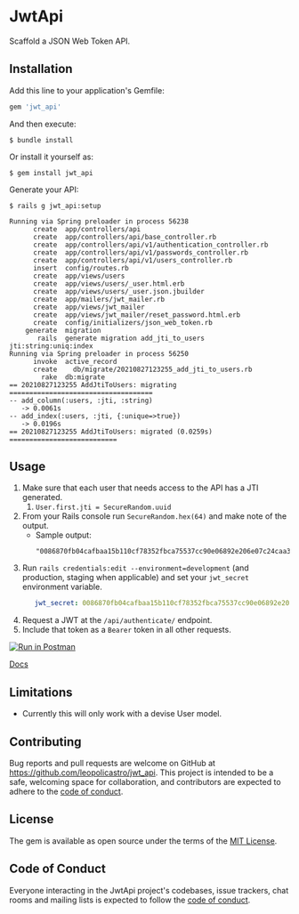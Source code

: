 # JwtApi

Scaffold a JSON Web Token API.

## Installation

Add this line to your application's Gemfile:

```ruby
gem 'jwt_api'
```

And then execute:

    $ bundle install

Or install it yourself as:

    $ gem install jwt_api

Generate your API:

    $ rails g jwt_api:setup

```
Running via Spring preloader in process 56238
      create  app/controllers/api
      create  app/controllers/api/base_controller.rb
      create  app/controllers/api/v1/authentication_controller.rb
      create  app/controllers/api/v1/passwords_controller.rb
      create  app/controllers/api/v1/users_controller.rb
      insert  config/routes.rb
      create  app/views/users
      create  app/views/users/_user.html.erb
      create  app/views/users/_user.json.jbuilder
      create  app/mailers/jwt_mailer.rb
      create  app/views/jwt_mailer
      create  app/views/jwt_mailer/reset_password.html.erb
      create  config/initializers/json_web_token.rb
    generate  migration
       rails  generate migration add_jti_to_users jti:string:uniq:index
Running via Spring preloader in process 56250
      invoke  active_record
      create    db/migrate/20210827123255_add_jti_to_users.rb
        rake  db:migrate
== 20210827123255 AddJtiToUsers: migrating ====================================
-- add_column(:users, :jti, :string)
   -> 0.0061s
-- add_index(:users, :jti, {:unique=>true})
   -> 0.0196s
== 20210827123255 AddJtiToUsers: migrated (0.0259s) ===========================
```


## Usage

1. Make sure that each user that needs access to the API has a JTI generated.
   1. `User.first.jti = SecureRandom.uuid`
2. From your Rails console run `SecureRandom.hex(64)` and make note of the output.
   - Sample output:
      ```text
      "0086870fb04cafbaa15b110cf78352fbca75537cc90e06892e206e07c24caa33ff5f6aadf2649cafac08c4acf6a1b7527b97bfa943481c282ba2480a0a922657"
      ```
3. Run `rails credentials:edit --environment=development` (and production, staging when applicable) and set your `jwt_secret` environment variable.
   ```yml
      jwt_secret: 0086870fb04cafbaa15b110cf78352fbca75537cc90e06892e206e07c24caa33ff5f6aadf2649cafac08c4acf6a1b7527b97bfa943481c282ba2480a0a922657
   ```
3. Request a JWT at the `/api/authenticate/` endpoint.
4. Include that token as a `Bearer` token in all other requests.


[![Run in Postman](https://run.pstmn.io/button.svg)](https://app.getpostman.com/run-collection/6130650-059cc2e3-88f7-48a8-95d0-d7dca1d7caef?action=collection%2Ffork&collection-url=entityId%3D6130650-059cc2e3-88f7-48a8-95d0-d7dca1d7caef%26entityType%3Dcollection%26workspaceId%3D128e0ba1-898b-40bb-8006-a329fb1c28de)


[Docs](https://documenter.getpostman.com/view/6130650/TzzHjXVv)

## Limitations
- Currently this will only work with a devise User model.

## Contributing

Bug reports and pull requests are welcome on GitHub at https://github.com/leopolicastro/jwt_api. This project is intended to be a safe, welcoming space for collaboration, and contributors are expected to adhere to the [code of conduct](https://github.com/[USERNAME]/jwt_api/blob/main/CODE_OF_CONDUCT.md).

## License

The gem is available as open source under the terms of the [MIT License](https://opensource.org/licenses/MIT).

## Code of Conduct

Everyone interacting in the JwtApi project's codebases, issue trackers, chat rooms and mailing lists is expected to follow the [code of conduct](https://github.com/leopolicastro/jwt_api/blob/main/CODE_OF_CONDUCT.md).

